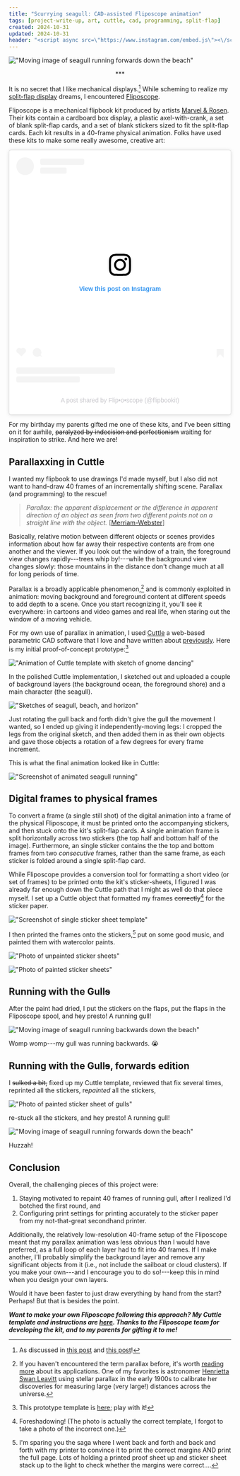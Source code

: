 ```yaml
---
title: "Scurrying seagull: CAD-assisted Fliposcope animation"
tags: [project-write-up, art, cuttle, cad, programming, split-flap]
created: 2024-10-31
updated: 2024-10-31
header: "<script async src=\"https://www.instagram.com/embed.js\"><\/script>"
---
```


!["Moving image of seagull running forwards down the beach"](./assets/forward-gull.gif)

<p style="text-align: center">***</p>

It is no secret that I like mechanical displays.[^blogslink] While scheming to realize my [split-flap display](https://en.wikipedia.org/wiki/Split-flap_display) dreams, I encountered [Fliposcope](https://www.fliposcope.com/about). 

Fliposcope is a mechanical flipbook kit produced by artists [Marvel & Rosen](https://www.mechanicalflipbook.com/#about-mechanical). Their kits contain a cardboard box display, a plastic axel-with-crank, a set of blank split-flap cards, and a set of blank stickers sized to fit the split-flap cards. Each kit results in a 40-frame physical animation. Folks have used these kits to make some really awesome, creative art:

<div class="centered-children">
<blockquote class="instagram-media" data-instgrm-permalink="https://www.instagram.com/p/CSsFHetlGv_/?utm_source=ig_embed&amp;utm_campaign=loading" data-instgrm-version="14" style=" background:#FFF; border:0; border-radius:3px; box-shadow:0 0 1px 0 rgba(0,0,0,0.5),0 1px 10px 0 rgba(0,0,0,0.15); margin: 1px; max-width:540px; min-width:326px; padding:0; width:99.375%; width:-webkit-calc(100% - 2px); width:calc(100% - 2px);"><div style="padding:16px;"> <a href="https://www.instagram.com/p/CSsFHetlGv_/?utm_source=ig_embed&amp;utm_campaign=loading" style=" background:#FFFFFF; line-height:0; padding:0 0; text-align:center; text-decoration:none; width:100%;" target="_blank"> <div style=" display: flex; flex-direction: row; align-items: center;"> <div style="background-color: #F4F4F4; border-radius: 50%; flex-grow: 0; height: 40px; margin-right: 14px; width: 40px;"></div> <div style="display: flex; flex-direction: column; flex-grow: 1; justify-content: center;"> <div style=" background-color: #F4F4F4; border-radius: 4px; flex-grow: 0; height: 14px; margin-bottom: 6px; width: 100px;"></div> <div style=" background-color: #F4F4F4; border-radius: 4px; flex-grow: 0; height: 14px; width: 60px;"></div></div></div><div style="padding: 19% 0;"></div> <div style="display:block; height:50px; margin:0 auto 12px; width:50px;"><svg width="50px" height="50px" viewBox="0 0 60 60" version="1.1" xmlns="https://www.w3.org/2000/svg" xmlns:xlink="https://www.w3.org/1999/xlink"><g stroke="none" stroke-width="1" fill="none" fill-rule="evenodd"><g transform="translate(-511.000000, -20.000000)" fill="#000000"><g><path d="M556.869,30.41 C554.814,30.41 553.148,32.076 553.148,34.131 C553.148,36.186 554.814,37.852 556.869,37.852 C558.924,37.852 560.59,36.186 560.59,34.131 C560.59,32.076 558.924,30.41 556.869,30.41 M541,60.657 C535.114,60.657 530.342,55.887 530.342,50 C530.342,44.114 535.114,39.342 541,39.342 C546.887,39.342 551.658,44.114 551.658,50 C551.658,55.887 546.887,60.657 541,60.657 M541,33.886 C532.1,33.886 524.886,41.1 524.886,50 C524.886,58.899 532.1,66.113 541,66.113 C549.9,66.113 557.115,58.899 557.115,50 C557.115,41.1 549.9,33.886 541,33.886 M565.378,62.101 C565.244,65.022 564.756,66.606 564.346,67.663 C563.803,69.06 563.154,70.057 562.106,71.106 C561.058,72.155 560.06,72.803 558.662,73.347 C557.607,73.757 556.021,74.244 553.102,74.378 C549.944,74.521 548.997,74.552 541,74.552 C533.003,74.552 532.056,74.521 528.898,74.378 C525.979,74.244 524.393,73.757 523.338,73.347 C521.94,72.803 520.942,72.155 519.894,71.106 C518.846,70.057 518.197,69.06 517.654,67.663 C517.244,66.606 516.755,65.022 516.623,62.101 C516.479,58.943 516.448,57.996 516.448,50 C516.448,42.003 516.479,41.056 516.623,37.899 C516.755,34.978 517.244,33.391 517.654,32.338 C518.197,30.938 518.846,29.942 519.894,28.894 C520.942,27.846 521.94,27.196 523.338,26.654 C524.393,26.244 525.979,25.756 528.898,25.623 C532.057,25.479 533.004,25.448 541,25.448 C548.997,25.448 549.943,25.479 553.102,25.623 C556.021,25.756 557.607,26.244 558.662,26.654 C560.06,27.196 561.058,27.846 562.106,28.894 C563.154,29.942 563.803,30.938 564.346,32.338 C564.756,33.391 565.244,34.978 565.378,37.899 C565.522,41.056 565.552,42.003 565.552,50 C565.552,57.996 565.522,58.943 565.378,62.101 M570.82,37.631 C570.674,34.438 570.167,32.258 569.425,30.349 C568.659,28.377 567.633,26.702 565.965,25.035 C564.297,23.368 562.623,22.342 560.652,21.575 C558.743,20.834 556.562,20.326 553.369,20.18 C550.169,20.033 549.148,20 541,20 C532.853,20 531.831,20.033 528.631,20.18 C525.438,20.326 523.257,20.834 521.349,21.575 C519.376,22.342 517.703,23.368 516.035,25.035 C514.368,26.702 513.342,28.377 512.574,30.349 C511.834,32.258 511.326,34.438 511.181,37.631 C511.035,40.831 511,41.851 511,50 C511,58.147 511.035,59.17 511.181,62.369 C511.326,65.562 511.834,67.743 512.574,69.651 C513.342,71.625 514.368,73.296 516.035,74.965 C517.703,76.634 519.376,77.658 521.349,78.425 C523.257,79.167 525.438,79.673 528.631,79.82 C531.831,79.965 532.853,80.001 541,80.001 C549.148,80.001 550.169,79.965 553.369,79.82 C556.562,79.673 558.743,79.167 560.652,78.425 C562.623,77.658 564.297,76.634 565.965,74.965 C567.633,73.296 568.659,71.625 569.425,69.651 C570.167,67.743 570.674,65.562 570.82,62.369 C570.966,59.17 571,58.147 571,50 C571,41.851 570.966,40.831 570.82,37.631"></path></g></g></g></svg></div><div style="padding-top: 8px;"> <div style=" color:#3897f0; font-family:Arial,sans-serif; font-size:14px; font-style:normal; font-weight:550; line-height:18px;">View this post on Instagram</div></div><div style="padding: 12.5% 0;"></div> <div style="display: flex; flex-direction: row; margin-bottom: 14px; align-items: center;"><div> <div style="background-color: #F4F4F4; border-radius: 50%; height: 12.5px; width: 12.5px; transform: translateX(0px) translateY(7px);"></div> <div style="background-color: #F4F4F4; height: 12.5px; transform: rotate(-45deg) translateX(3px) translateY(1px); width: 12.5px; flex-grow: 0; margin-right: 14px; margin-left: 2px;"></div> <div style="background-color: #F4F4F4; border-radius: 50%; height: 12.5px; width: 12.5px; transform: translateX(9px) translateY(-18px);"></div></div><div style="margin-left: 8px;"> <div style=" background-color: #F4F4F4; border-radius: 50%; flex-grow: 0; height: 20px; width: 20px;"></div> <div style=" width: 0; height: 0; border-top: 2px solid transparent; border-left: 6px solid #f4f4f4; border-bottom: 2px solid transparent; transform: translateX(16px) translateY(-4px) rotate(30deg)"></div></div><div style="margin-left: auto;"> <div style=" width: 0px; border-top: 8px solid #F4F4F4; border-right: 8px solid transparent; transform: translateY(16px);"></div> <div style=" background-color: #F4F4F4; flex-grow: 0; height: 12px; width: 16px; transform: translateY(-4px);"></div> <div style=" width: 0; height: 0; border-top: 8px solid #F4F4F4; border-left: 8px solid transparent; transform: translateY(-4px) translateX(8px);"></div></div></div> <div style="display: flex; flex-direction: column; flex-grow: 1; justify-content: center; margin-bottom: 24px;"> <div style=" background-color: #F4F4F4; border-radius: 4px; flex-grow: 0; height: 14px; margin-bottom: 6px; width: 224px;"></div> <div style=" background-color: #F4F4F4; border-radius: 4px; flex-grow: 0; height: 14px; width: 144px;"></div></div></a><p style=" color:#c9c8cd; font-family:Arial,sans-serif; font-size:14px; line-height:17px; margin-bottom:0; margin-top:8px; overflow:hidden; padding:8px 0 7px; text-align:center; text-overflow:ellipsis; white-space:nowrap;"><a href="https://www.instagram.com/p/CSsFHetlGv_/?utm_source=ig_embed&amp;utm_campaign=loading" style=" color:#c9c8cd; font-family:Arial,sans-serif; font-size:14px; font-style:normal; font-weight:normal; line-height:17px; text-decoration:none;" target="_blank">A post shared by Flip•o•scope (@flipbookit)</a></p></div></blockquote>
</div>

[^blogslink]: As discussed in [this post](../clapping-music-for-flip-disc-displays/) and [this post](../clapping-music-2/)! 

For my birthday my parents gifted me one of these kits, and I've been sitting on it for awhile, ~~paralyzed by indecision and perfectionism~~ waiting for inspiration to strike. And here we are!


## Parallaxxing in Cuttle

I wanted my flipbook to use drawings I'd made myself, but I also did not want to hand-draw 40 frames of an incrementally shifting scene. Parallax (and programming) to the rescue! 

> *Parallax: the apparent displacement or the difference in apparent direction of an object as seen from two different points not on a straight line with the object.*   [[Merriam-Webster](https://www.merriam-webster.com/dictionary/parallax)]

Basically, relative motion between different objects or scenes provides information about how far away their respective contents are from one another and the viewer. If you look out the window of a train, the foreground view changes rapidly---trees whip by!---while the background view changes slowly: those mountains in the distance don't change much at all for long periods of time. 

Parallax is a broadly applicable phenomenon,[^broad] and is commonly exploited in animation: moving background and foreground content at different speeds to add depth to a scene. Once you start recognizing it, you'll see it everywhere: in cartoons and video games and real life, when staring out the window of a moving vehicle. 

[^broad]: If you haven't encountered the term parallax before, it's worth [reading more](https://en.wikipedia.org/wiki/Parallax) about its applications. One of my favorites is astronomer [Henrietta Swan Leavitt](https://en.wikipedia.org/wiki/Henrietta_Swan_Leavitt) using stellar parallax in the early 1900s to calibrate her discoveries for measuring large (very large!) distances across the universe.

For my own use of parallax in animation, I used [Cuttle](https://cuttle.xyz/) a web-based parametric CAD software that I love and have written about [previously](../cuttle-obsession/). Here is my initial proof-of-concept prototype:[^template1]

!["Animation of Cuttle template with sketch of gnome dancing"](../cuttle-obsession/assets/parallax.gif)

[^template1]: This prototype template is [here](https://cuttle.xyz/@hannahilea/Prototype-Parallax-animation-M6sxlTXsZYTz); play with it!

In the polished Cuttle implementation, I sketched out and uploaded a couple of background layers (the background ocean, the foreground shore) and a main character (the seagull). 

!["Sketches of seagull, beach, and horizon"](./assets/raw-drawings.png)

Just rotating the gull back and forth didn't give the gull the movement I wanted, so I ended up giving it independently-moving legs: I cropped the legs from the original sketch, and then added them in as their own objects and gave those objects a rotation of a few degrees for every frame increment.

This is what the final animation looked like in Cuttle:

!["Screenshot of animated seagull running"](./assets/gull-cuttle.gif)

## Digital frames to physical frames 

To convert a frame (a single still shot) of the digital animation into a frame of the physical Fliposcope, it must be printed onto the accompanying stickers, and then stuck onto the kit's split-flap cards.
A single animation frame is split horizontally across two stickers (the top half and bottom half of the image). Furthermore, an single sticker contains the the top and bottom frames from two *consecutive* frames, rather than the same frame, as each sticker is folded around a single split-flap card. 

While Fliposcope provides a conversion tool for formatting a short video (or set of frames) to be printed onto the kit's sticker-sheets, I figured I was already far enough down the Cuttle path that I might as well do that piece myself. I set up a Cuttle object that formatted my frames ~~correctly~~[^foreshadowing] for the sticker paper.

[^foreshadowing]: Foreshadowing! (The photo is actually the correct template, I forgot to take a photo of the incorrect one.)

!["Screenshot of single sticker sheet template"](./assets/sticker-template.png)

I then printed the frames onto the stickers,[^trivializing] put on some good music, and painted them with watercolor paints.

!["Photo of unpainted sticker sheets"](./assets/paint-1b.jpg)

!["Photo of painted sticker sheets"](./assets/paint-1a.jpg)


[^trivializing]: I'm sparing you the saga where I went back and forth and back and forth with my printer to convince it to print the correct margins AND print the full page. Lots of holding a printed proof sheet up and sticker sheet stack up to the light to check whether the margins were correct.... 

## Running with the Gull~~s~~

After the paint had dried, I put the stickers on the flaps, put the flaps in the Fliposcope spool, and hey presto! A running gull!

!["Moving image of seagull running backwards down the beach"](./assets/back-gull.gif)

Womp womp---my gull was running  backwards. 😭

## Running with the Gull~~s~~, forwards edition

I ~~sulked a bit,~~ fixed up my Cuttle template, reviewed that fix several times, reprinted all the stickers, re*painted* all the stickers, 

!["Photo of painted sticker sheet of gulls"](./assets/paint-2.jpg)

re-stuck all the stickers, and hey presto! A running gull!

!["Moving image of seagull running forwards down the beach"](./assets/forward-gull.gif)

Huzzah!

## Conclusion

Overall, the challenging pieces of this project were:

1. Staying motivated to repaint 40 frames of running gull, after I realized I'd botched the first round, and
2. Configuring print settings for printing accurately to the sticker paper from my not-that-great secondhand printer.

Additionally, the relatively low-resolution 40-frame setup of the Fliposcope meant that my parallax animation was less obvious than I would have preferred, as a full loop of each layer had to fit into 40 frames. If I make another, I'll probably simplify the background layer and remove any significant objects from it (i.e., not include the sailboat or cloud clusters). If you make your own---and I encourage you to do so!---keep this in mind when you design your own layers. 

Would it have been faster to just draw everything by hand from the start? Perhaps! But that is besides the point.

***Want to make your own Fliposcope following this approach? My Cuttle template and instructions are [here](https://cuttle.xyz/@hannahilea/Fliposcope-parallax-animation-gk5ac9Em7rwa). Thanks to the Fliposcope team for developing the kit, and  to my parents for gifting it to me!***
